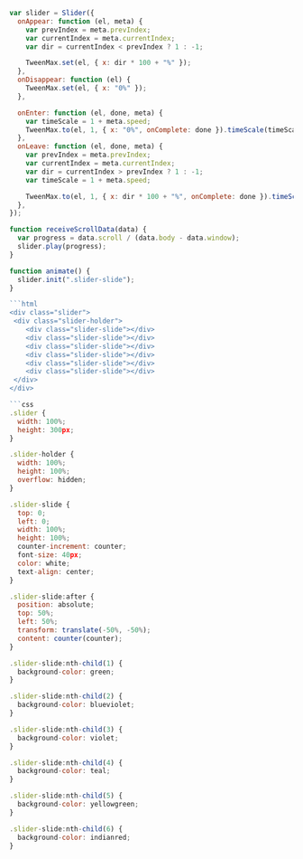 ```javascript
var slider = Slider({
  onAppear: function (el, meta) {
    var prevIndex = meta.prevIndex;
    var currentIndex = meta.currentIndex;
    var dir = currentIndex < prevIndex ? 1 : -1;

    TweenMax.set(el, { x: dir * 100 + "%" });
  },
  onDisappear: function (el) {
    TweenMax.set(el, { x: "0%" });
  },

  onEnter: function (el, done, meta) {
    var timeScale = 1 + meta.speed;
    TweenMax.to(el, 1, { x: "0%", onComplete: done }).timeScale(timeScale);
  },
  onLeave: function (el, done, meta) {
    var prevIndex = meta.prevIndex;
    var currentIndex = meta.currentIndex;
    var dir = currentIndex > prevIndex ? 1 : -1;
    var timeScale = 1 + meta.speed;

    TweenMax.to(el, 1, { x: dir * 100 + "%", onComplete: done }).timeScale(timeScale);
  },
});

function receiveScrollData(data) {
  var progress = data.scroll / (data.body - data.window);
  slider.play(progress);
}

function animate() {
  slider.init(".slider-slide");
}

```html
<div class="slider">
 <div class="slider-holder">
    <div class="slider-slide"></div>
    <div class="slider-slide"></div>
    <div class="slider-slide"></div>
    <div class="slider-slide"></div>
    <div class="slider-slide"></div>
    <div class="slider-slide"></div>
 </div>
</div>

```css
.slider {
  width: 100%;
  height: 300px;
}

.slider-holder {
  width: 100%;
  height: 100%;
  overflow: hidden;
}

.slider-slide {
  top: 0;
  left: 0;
  width: 100%;
  height: 100%;
  counter-increment: counter;
  font-size: 40px;
  color: white;
  text-align: center;
}

.slider-slide:after {
  position: absolute;
  top: 50%;
  left: 50%;
  transform: translate(-50%, -50%);
  content: counter(counter);
}

.slider-slide:nth-child(1) {
  background-color: green;
}

.slider-slide:nth-child(2) {
  background-color: blueviolet;
}

.slider-slide:nth-child(3) {
  background-color: violet;
}

.slider-slide:nth-child(4) {
  background-color: teal;
}

.slider-slide:nth-child(5) {
  background-color: yellowgreen;
}

.slider-slide:nth-child(6) {
  background-color: indianred;
}
